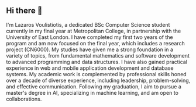 ## Hi there 👋

I'm Lazaros Voulistiotis, a dedicated BSc Computer Science student currently in my final year at Metropolitan College, in partnership with the University of East London. I have completed my first two years of the program and am now focused on the final year, which includes a research project (CN6000). My studies have given me a strong foundation in a variety of topics, from fundamental mathematics and software development to advanced programming and data structures. I have also gained practical experience in web and mobile application development and database systems. My academic work is complemented by professional skills honed over a decade of diverse experience, including leadership, problem-solving, and effective communication. Following my graduation, I aim to pursue a master's degree in AI, specializing in machine learning, and am open to collaborations.







